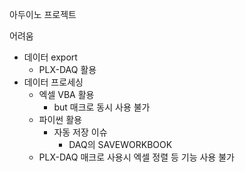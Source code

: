 아두이노 프로젝트

어려움

* 데이터 export 
  - PLX-DAQ 활용
* 데이터 프로세싱
  * 엑셀 VBA 활용
    * but 매크로 동시 사용 불가
  * 파이썬 활용
    * 자동 저장 이슈
      * DAQ의 SAVEWORKBOOK
  * PLX-DAQ 매크로 사용시 엑셀 정렬 등 기능 사용 불가